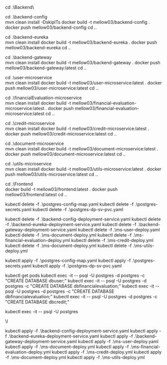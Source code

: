 <!-- Backend -->
cd .\Backend\

cd .\backend-config\
mvn clean install -DskipITs
docker build -t mellow03/backend-config .
docker push mellow03/backend-config
cd ..

cd .\backend-eureka\
mvn clean install
docker build -t mellow03/backend-eureka .
docker push mellow03/backend-eureka
cd ..

cd .\backend-gateway\
mvn clean install
docker build -t mellow03/backend-gateway .
docker push mellow03/backend-gateway:latest
cd ..

cd .\user-microservice\
mvn clean install
docker build -t mellow03/user-microservice:latest .
docker push mellow03/user-microservice:latest
cd ..

cd .\financialEvaluation-microservice\
mvn clean install
docker build -t mellow03/financial-evaluation-microservice:latest .
docker push mellow03/financial-evaluation-microservice:latest
cd ..

cd .\credit-microservice\
mvn clean install
docker build -t mellow03/credit-microservice:latest .
docker push mellow03/credit-microservice:latest
cd ..

cd .\document-microservice\
mvn clean install
docker build -t mellow03/document-microservice:latest .
docker push mellow03/document-microservice:latest
cd ..

cd .\utils-microservice\
mvn clean install
docker build -t mellow03/utils-microservice:latest .
docker push mellow03/utils-microservice:latest
cd ..

<!-- Frontend -->
cd .\Frontend\
docker build -t mellow03/frontend:latest .
docker push mellow03/frontend:latest
cd ..


<!-- Kubernetes -->
<!-- DB delete -->
kubectl delete -f .\postgres-config-map.yaml
kubectl delete -f .\postgres-secrets.yaml 
kubectl delete -f .\postgres-dp-sv-pvc.yaml

<!-- Deployment delete -->
kubectl delete -f .\backend-config-deployment-service.yaml
kubectl delete -f .\backend-eureka-deployment-service.yaml
kubectl delete -f .\backend-gateway-deployment-service.yaml
kubectl delete -f .\ms-user-deploy.yaml
kubectl delete -f .\ms-document-deploy.yml
kubectl delete -f .\ms-financial-evaluation-deploy.yml
kubectl delete -f .\ms-credit-deploy.yml
kubectl delete -f .\ms-document-deploy.yml
kubectl delete -f .\ms-utils-deploy.yml

<!-- Deployment -->
<!-- DB init-->
kubectl apply -f .\postgres-config-map.yaml
kubectl apply -f .\postgres-secrets.yaml
kubectl apply -f .\postgres-dp-sv-pvc.yaml

<!-- Crear las bases de datos -->
kubectl get pods
kubectl exec -it <postgres-pod-name> -- psql -U postgres -d postgres -c "CREATE DATABASE dbuser;"
kubectl exec -it <postgres-pod-name> -- psql -U postgres -d postgres -c "CREATE DATABASE dbfinancialevaluation;"
kubectl exec -it <postgres-pod-name> -- psql -U postgres -d postgres -c "CREATE DATABASE dbfinancialevaluation;"
kubectl exec -it <postgres-pod-name> -- psql -U postgres -d postgres -c "CREATE DATABASE dbcredit;"

kubectl exec -it <postgres-pod-name> -- psql -U postgres

\l

<!-- Deploy -->
kubectl apply -f .\backend-config-deployment-service.yaml
kubectl apply -f .\backend-eureka-deployment-service.yaml
kubectl apply -f .\backend-gateway-deployment-service.yaml
kubectl apply -f .\ms-user-deploy.yaml
kubectl apply -f .\ms-document-deploy.yml
kubectl apply -f .\ms-financial-evaluation-deploy.yml
kubectl apply -f .\ms-credit-deploy.yml
kubectl apply -f .\ms-document-deploy.yml
kubectl apply -f .\ms-utils-deploy.yml
